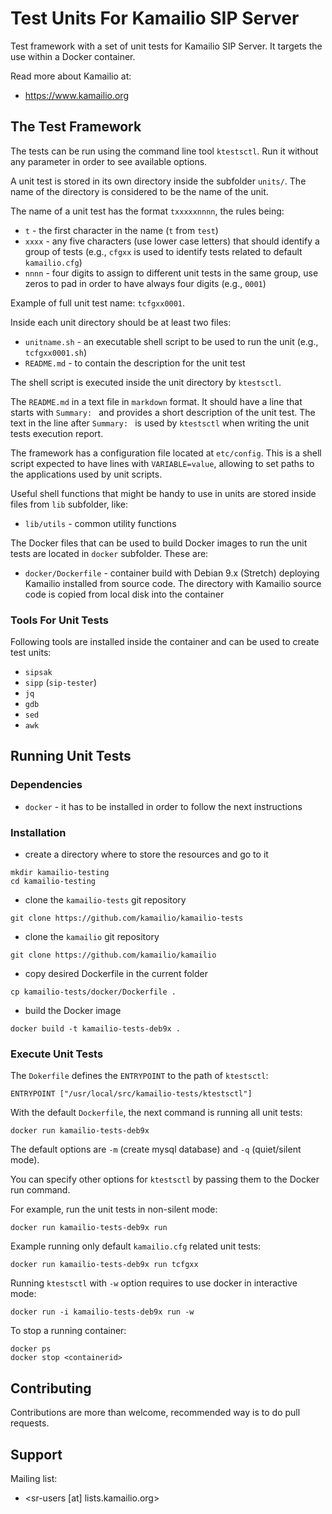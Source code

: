 # Test Units For Kamailio SIP Server #

Test framework with a set of unit tests for Kamailio SIP Server. It targets the use
within a Docker container.

Read more about Kamailio at:

  * https://www.kamailio.org

## The Test Framework ##

The tests can be run using the command line tool `ktestsctl`. Run it without any parameter
in order to see available options.

A unit test is stored in its own directory inside the subfolder `units/`. The name of the
directory is considered to be the name of the unit.

The name of a unit test has the format `txxxxxnnnn`, the rules being:

  * `t` - the first character in the name (`t` from `test`)
  * `xxxx` - any five characters (use lower case letters) that should identify a group of tests
  (e.g., `cfgxx` is used to identify tests related to default `kamailio.cfg`)
  * `nnnn` - four digits to assign to different unit tests in the same group, use zeros to pad
  in order to have always four digits (e.g., `0001`)

Example of full unit test name: `tcfgxx0001`.

Inside each unit directory should be at least two files:

  * `unitname.sh` - an executable shell script to be used to run the unit (e.g., `tcfgxx0001.sh`)
  * `README.md` - to contain the description for the unit test

The shell script is executed inside the unit directory by `ktestsctl`.

The `README.md` in a text file in `markdown` format. It should have a line that starts with
`Summary: ` and provides a short description of the unit test. The text in the line after
`Summary: ` is used by `ktestsctl` when writing the unit tests execution report.

The framework has a configuration file located at `etc/config`. This is a shell script expected
to have lines with `VARIABLE=value`, allowing to set paths to the applications used by
unit scripts.

Useful shell functions that might be handy to use in units are stored inside files from
`lib` subfolder, like:

  * `lib/utils` - common utility functions

The Docker files that can be used to build Docker images to run the unit tests are located in
`docker` subfolder. These are:

  * `docker/Dockerfile` - container build with Debian 9.x (Stretch) deploying Kamailio installed
  from source code. The directory with Kamailio source code is copied from local disk into the
  container

### Tools For Unit Tests ###

Following tools are installed inside the container and can be used to create test units:

  * `sipsak`
  * `sipp` (`sip-tester`)
  * `jq`
  * `gdb`
  * `sed`
  * `awk`

## Running Unit Tests ##

### Dependencies ###

  * `docker` - it has to be installed in order to follow the next instructions

### Installation ###

  * create a directory where to store the resources and go to it

```
mkdir kamailio-testing
cd kamailio-testing
```

  * clone the `kamailio-tests` git repository

```
git clone https://github.com/kamailio/kamailio-tests
```

  * clone the `kamailio` git repository

```
git clone https://github.com/kamailio/kamailio
```

  * copy desired Dockerfile in the current folder

```
cp kamailio-tests/docker/Dockerfile .
```

  * build the Docker image

```
docker build -t kamailio-tests-deb9x .
```

### Execute Unit Tests ###

The `Dokerfile` defines the `ENTRYPOINT` to the path of `ktestsctl`:

```
ENTRYPOINT ["/usr/local/src/kamailio-tests/ktestsctl"]
```

With the default `Dockerfile`, the next command is running all unit tests:

```
docker run kamailio-tests-deb9x
```
The default options are `-m` (create mysql database) and `-q` (quiet/silent mode).

You can specify other options for `ktestsctl` by passing them to the Docker run command.

For example, run the unit tests in non-silent mode:

```
docker run kamailio-tests-deb9x run
```

Example running only default `kamailio.cfg` related unit tests:

```
docker run kamailio-tests-deb9x run tcfgxx
```

Running `ktestsctl` with `-w` option requires to use docker in interactive
mode:

```
docker run -i kamailio-tests-deb9x run -w
```

To stop a running container:

```
docker ps
docker stop <containerid>
```

## Contributing ##

Contributions are more than welcome, recommended way is to do pull requests.

## Support ##

Mailing list:

  * <sr-users [at] lists.kamailio.org>
